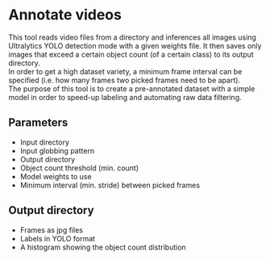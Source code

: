 # Annotate videos
This tool reads video files from a directory and inferences all images using Ultralytics YOLO detection mode with a given weights file. It then saves only images that exceed a certain object count (of a certain class) to its output directory.\
In order to get a high dataset variety, a minimum frame interval can be specified (i.e. how many frames two picked frames need to be apart).\
The purpose of this tool is to create a pre-annotated dataset with a simple model in order to speed-up labeling and automating raw data filtering.

## Parameters
- Input directory
- Input globbing pattern
- Output directory
- Object count threshold (min. count)
- Model weights to use
- Minimum interval (min. stride) between picked frames

## Output directory
- Frames as jpg files
- Labels in YOLO format
- A histogram showing the object count distribution